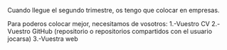 Cuando llegue el segundo trimestre, os tengo que colocar en empresas.

Para poderos colocar mejor, necesitamos de vosotros:
1.-Vuestro CV
2.-Vuestro GitHub (repositorio o repositorios compartidos con el usuario jocarsa)
3.-Vuestra web
